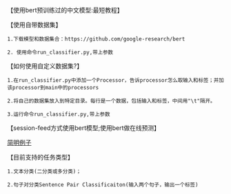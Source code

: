 【使用bert预训练过的中文模型:最短教程】

【使用自带数据集】

    1.下载模型和数据集合：https://github.com/google-research/bert
    
    2. 使用命令run_classifier.py,带上参数

【如何使用自定义数据集?】

    1.在run_classifier.py中添加一个Processor，告诉processor怎么取输入和标签；并加该processor到main中的processors
    
    2.将自己的数据集放入到特定目录。每行是一个数据，包括输入和标签，中间用"\t"隔开。
    
    3.运行命令run_classifier.py,带上参数
 
【session-feed方式使用bert模型;使用bert做在线预测】

   <a href='https://github.com/brightmart/bert_language_understanding/blob/master/run_classifier_predict_online.py'>  简明例子</a>

【目前支持的任务类型】

    1.文本分类(二分类或多分类)；
    
    2.句子对分类Sentence Pair Classificaiton(输入两个句子，输出一个标签)

